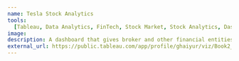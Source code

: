 ```yaml
---
name: Tesla Stock Analytics
tools:
  [Tableau, Data Analytics, FinTech, Stock Market, Stock Analytics, Dashboard]
image:
description: A dashboard that gives broker and other financial entities , immediate and live updates and information about the daily stock maneuvers.
external_url: https://public.tableau.com/app/profile/ghaiyur/viz/Book2_16254410789890/TeslaSTK
---
```

